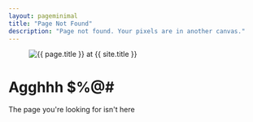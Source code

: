 ```yaml
---
layout: pageminimal
title: "Page Not Found"
description: "Page not found. Your pixels are in another canvas."
---
```


<figure>
  <img src="https://cdn130.picsart.com/240274667013201.gif?r1024x1024" alt="{{ page.title }} at {{ site.title }}">
</figure>

<div class="text-center">
  <h1>Agghhh $%@#</h1>
  <p>The page you're looking for isn't here</p>
</div>
